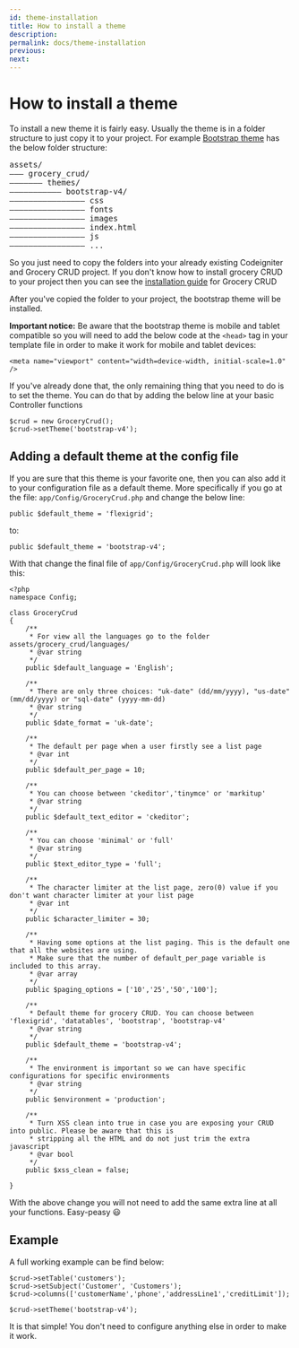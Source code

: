 ```yaml
---
id: theme-installation
title: How to install a theme
description: 
permalink: docs/theme-installation
previous: 
next:
---
```


# How to install a theme

To install a new theme it is fairly easy. Usually the theme is in a folder structure to just copy it to your project. For example <a href="http://www.grocerycrud.com/bootstrap-theme/">Bootstrap theme</a> has the below folder structure:
<pre>assets/
––– grocery_crud/
––––––– themes/
––––––––––– bootstrap-v4/
–––––––––––––––– css
–––––––––––––––– fonts
–––––––––––––––– images
–––––––––––––––– index.html
–––––––––––––––– js
–––––––––––––––– ...
</pre>

So you just need to copy the folders into your already existing Codeigniter and Grocery CRUD project. 
If you don't know how to install grocery CRUD to your project then you can see the [installation guide](/docs/installation) for Grocery CRUD

After you've copied the folder to your project, the bootstrap theme will be installed. 

**Important notice:️** Be aware that the bootstrap theme is mobile and tablet compatible so you will need to add the below code at the <code>&lt;head&gt;</code> tag in your template file in order to make it work for mobile and tablet devices:

<pre><code class="language-html">&lt;meta name="viewport" content="width=device-width, initial-scale=1.0" /&gt;</code></pre>

If you've already done that, the only remaining thing that you need to do is to set the theme. 
You can do that by adding the below line at your basic Controller functions

<pre><code class="language-php">$crud = new GroceryCrud();
$crud->setTheme('bootstrap-v4');
</code></pre>

## Adding a default theme at the config file

If you are sure that this theme is your favorite one, then you can also add it to your configuration file as a default theme. 
More specifically if you go at the file: <code>app/Config/GroceryCrud.php</code> and change the below line:

<pre><code class="language-php">public $default_theme = 'flexigrid';</code></pre>

to:

<pre><code class="language-php">public $default_theme = 'bootstrap-v4';</code></pre>

With that change the final file of <code>app/Config/GroceryCrud.php</code> will look like this:

<pre><code class="language-php">&lt;?php
namespace Config;

class GroceryCrud
{
    /**
     * For view all the languages go to the folder assets/grocery_crud/languages/
     * @var string
     */
    public $default_language = 'English';

    /**
     * There are only three choices: "uk-date" (dd/mm/yyyy), "us-date" (mm/dd/yyyy) or "sql-date" (yyyy-mm-dd)
     * @var string
     */
    public $date_format = 'uk-date';

    /**
     * The default per page when a user firstly see a list page
     * @var int
     */
    public $default_per_page = 10;

    /**
     * You can choose between 'ckeditor','tinymce' or 'markitup'
     * @var string
     */
    public $default_text_editor = 'ckeditor';

    /**
     * You can choose 'minimal' or 'full'
     * @var string
     */
    public $text_editor_type = 'full';

    /**
     * The character limiter at the list page, zero(0) value if you don't want character limiter at your list page
     * @var int
     */
    public $character_limiter = 30;

    /**
     * Having some options at the list paging. This is the default one that all the websites are using.
     * Make sure that the number of default_per_page variable is included to this array.
     * @var array
     */
    public $paging_options = ['10','25','50','100'];

    /**
     * Default theme for grocery CRUD. You can choose between 'flexigrid', 'datatables', 'bootstrap', 'bootstrap-v4'
     * @var string
     */
    public $default_theme = 'bootstrap-v4';

    /**
     * The environment is important so we can have specific configurations for specific environments
     * @var string
     */
    public $environment = 'production';

    /**
     * Turn XSS clean into true in case you are exposing your CRUD into public. Please be aware that this is
     * stripping all the HTML and do not just trim the extra javascript
     * @var bool
     */
    public $xss_clean = false;

}</code></pre>

With the above change you will not need to add the same extra line at all your functions. Easy-peasy 😃
<br/>

## Example

A full working example can be find below:

<pre><code class="language-php">$crud->setTable('customers');
$crud->setSubject('Customer', 'Customers');
$crud->columns(['customerName','phone','addressLine1','creditLimit']);

$crud->setTheme('bootstrap-v4');</code></pre>

It is that simple! You don't need to configure anything else in order to make it work.